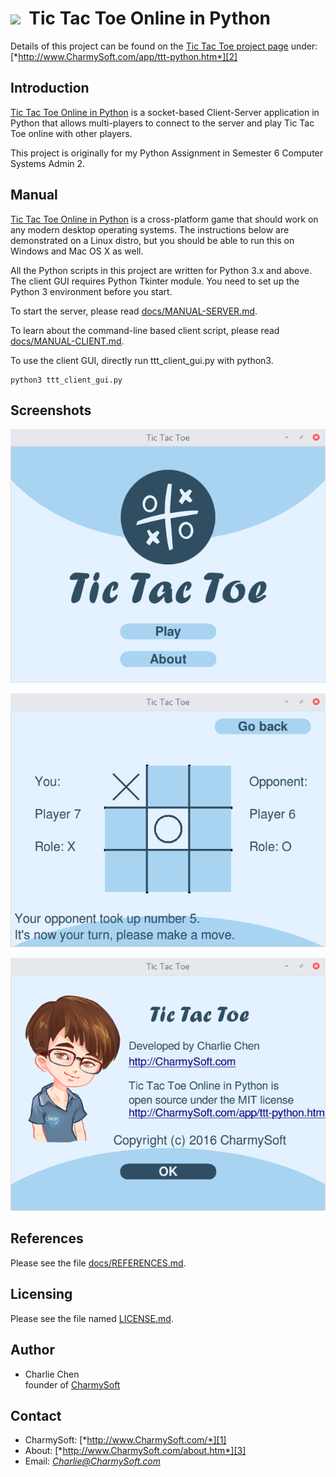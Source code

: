 <img src="http://raw.github.com/CharmySoft/tic-tac-toe-in-python/master/icons/icon.png" width="48"/>&nbsp;&nbsp;**Tic Tac Toe Online in Python**
========================
Details of this project can be found on the [Tic Tac Toe project page][2] under:  
[*http://www.CharmySoft.com/app/ttt-python.htm*][2]

Introduction
------------------------
[Tic Tac Toe Online in Python][2] is a socket-based Client-Server application in Python that allows multi-players to connect to the server and play Tic Tac Toe online with other players.  

This project is originally for my Python Assignment in Semester 6 Computer Systems Admin 2.


Manual
------------------------
[Tic Tac Toe Online in Python][2] is a cross-platform game that should work on any modern desktop operating systems. The instructions below are demonstrated on a Linux distro, but you should be able to run this on Windows and Mac OS X as well.  

All the Python scripts in this project are written for Python 3.x and above. The client GUI requires Python Tkinter module. You need to set up the Python 3 environment before you start.  

To start the server, please read [docs/MANUAL-SERVER.md](docs/MANUAL-SERVER.md).  

To learn about the command-line based client script, please read [docs/MANUAL-CLIENT.md](docs/MANUAL-CLIENT.md).  

To use the client GUI, directly run ttt_client_gui.py with python3.

	python3 ttt_client_gui.py


Screenshots
------------------------
![Welcome Scene](/screenshots/gui-welcome-scene.png?raw=true "Welcome Scene")  

![Main Game Scene](/screenshots/gui-main-game-scene.png?raw=true "Main Game Scene")  

![About Scene](/screenshots/gui-about-scene.png?raw=true "About Scene")  


References
------------------------
Please see the file [docs/REFERENCES.md](docs/REFERENCES.md).


Licensing
------------------------
Please see the file named [LICENSE.md](LICENSE.md).


Author
------------------------
* Charlie Chen  
	founder of [CharmySoft][1]


Contact
------------------------
* CharmySoft: [*http://www.CharmySoft.com/*][1]  
* About: [*http://www.CharmySoft.com/about.htm*][3]  
* Email: [*Charlie@CharmySoft.com*](mailto:Charlie@CharmySoft.com)  

[1]: http://www.CharmySoft.com/ "CharmySoft"
[2]: http://www.CharmySoft.com/app/ttt-python.htm "Tic Tac Toe Online in Python"
[3]: http://www.CharmySoft.com/about.htm "About CharmySoft"